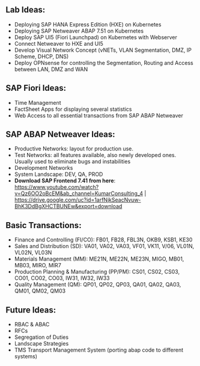 ## Lab Ideas:

- Deploying SAP HANA Express Edition (HXE) on Kubernetes
- Deploying SAP Netweaver ABAP 7.51 on Kubernetes
- Deploy SAP UI5 (Fiori Launchpad) on Kubernetes with Webserver
- Connect Netweaver to HXE and UI5
- Develop Visual Network Concept (vNETs, VLAN Segmentation, DMZ, IP Scheme, DHCP, DNS)
- Deploy OPNsense for controlling the Segmentation, Routing and Access between LAN, DMZ and WAN

## SAP Fiori Ideas:

- Time Management
- FactSheet Apps for displaying several statistics
- Web Access to all essential transactions from SAP ABAP Netweaver

## SAP ABAP Netweaver Ideas:

- Productive Networks: layout for production use.
- Test Networks: all features available, also newly developed ones. Usually used to eliminate bugs and instabilities
- Development Networks
- System Landscape: DEV, QA, PROD
- **Download SAP Frontend 7.41 from here**: https://www.youtube.com/watch?v=Qz6OO2oBcEM&ab_channel=KumarConsulting_4 | https://drive.google.com/uc?id=1arfNjkSeacNvuw-BhK3DdBgXHCTBUNEw&export=download

## Basic Transactions:

- Finance and Controlling (FI/CO): FB01, FB28, FBL3N, OKB9, KSB1, KE30
- Sales and Distribution (SD): VA01, VA02, VA03, VF01, VK11, V/06, VL01N, VL02N, VL03N
- Materials Management (MM): ME21N, ME22N, ME23N, MIGO, MB01, MB03, MIRO, MIR7
- Production Planning & Manufacturing (PP/PM): CS01, CS02, CS03, CO01, CO02, CO03, IW31, IW32, IW33
- Quality Management (QM): QP01, QP02, QP03, QA01, QA02, QA03, QM01, QM02, QM03

## Future Ideas:

- RBAC & ABAC
- RFCs
- Segregation of Duties
- Landscape Strategies
- TMS Transport Management System (porting abap code to different systems)

